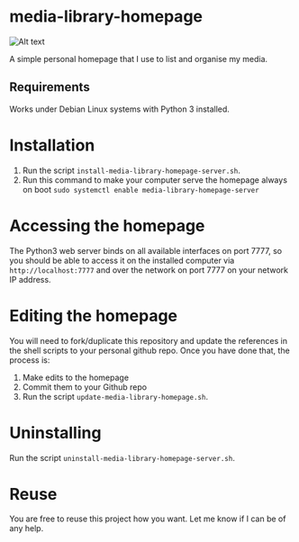 # media-library-homepage

![Alt text](https://i.imgur.com/HWZPRH5.png "My Media Library Homepage")

A simple personal homepage that I use to list and organise my media.

## Requirements

Works under Debian Linux systems with Python 3 installed.

# Installation

1) Run the script `install-media-library-homepage-server.sh`.
2) Run this command to make your computer serve the homepage always on boot `sudo systemctl enable media-library-homepage-server`

# Accessing the homepage

The Python3 web server binds on all available interfaces on port 7777, so you should be able to access it on the installed computer via `http://localhost:7777` and over the network on port 7777 on your network IP address.

# Editing the homepage

You will need to fork/duplicate this repository and update the references in the shell scripts to your personal github repo. Once you have done that, the process is:

1) Make edits to the homepage 
2) Commit them to your Github repo 
3) Run the script `update-media-library-homepage.sh`.

# Uninstalling

Run the script `uninstall-media-library-homepage-server.sh`.

# Reuse

You are free to reuse this project how you want. Let me know if I can be of any help.

